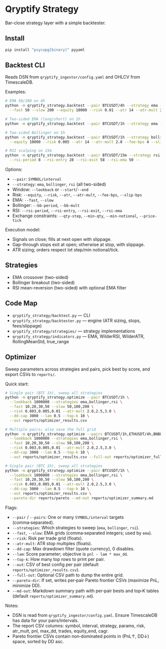 # Qryptify Strategy

Bar-close strategy layer with a simple backtester.

## Install

```bash
pip install "psycopg[binary]" pyyaml
```

## Backtest CLI

Reads DSN from `qryptify_ingestor/config.yaml` and OHLCV from TimescaleDB.

Examples:

```bash
# EMA 50/200 on 4h
python -m qryptify_strategy.backtest --pair BTCUSDT/4h --strategy ema --lookback 1000000 \
  --fast 50 --slow 200 --equity 10000 --risk 0.01 --atr 14 --atr-mult 2.0

# Two-sided EMA (long/short) on 1h
python -m qryptify_strategy.backtest --pair BTCUSDT/1h --strategy ema --lookback 1000000 --fast 50 --slow 200 --equity 10000 --risk 0.01 --atr 14 --atr-mult 2.0 --fee-bps 4 --slip-bps 1

# Two-sided Bollinger on 1h
python -m qryptify_strategy.backtest --pair BTCUSDT/1h --strategy bollinger --bb-period 50 --bb-mult 3.0 \
  --equity 10000 --risk 0.005 --atr 14 --atr-mult 2.0 --fee-bps 4 --slip-bps 1 --lookback 1000000

# RSI scalping on 15m
python -m qryptify_strategy.backtest --pair BTCUSDT/15m --strategy rsi \
  --rsi-period 8 --rsi-entry 28 --rsi-exit 58 --rsi-ema 50 --
```

Options:

- `--pair`: `SYMBOL/interval`
- `--strategy`: `ema`, `bollinger`, `rsi` (all two-sided)
- Window: `--lookback` or `--start`/`--end`
- Risk: `--equity`, `--risk`, `--atr`, `--atr-mult`, `--fee-bps`, `--slip-bps`
- EMA: `--fast`, `--slow`
- Bollinger: `--bb-period`, `--bb-mult`
- RSI: `--rsi-period`, `--rsi-entry`, `--rsi-exit`, `--rsi-ema`
- Exchange constraints: `--qty-step`, `--min-qty`, `--min-notional`, `--price-tick`

Execution model:

- Signals on close; fills at next open with slippage.
- Gap-through stops exit at open; otherwise at stop, with slippage.
- ATR sizing; orders respect lot step/min notional/tick.

## Strategies

- EMA crossover (two-sided)
- Bollinger breakout (two-sided)
- RSI mean-reversion (two-sided) with optional EMA filter

## Code Map

- `qryptify_strategy/backtest.py` — CLI
- `qryptify_strategy/backtester.py` — engine (ATR sizing, stops, fees/slippage)
- `qryptify_strategy/strategies/` — strategy implementations
- `qryptify_strategy/indicators.py` — EMA, WilderRSI, WilderATR, RollingMeanStd, true_range

## Optimizer

Sweep parameters across strategies and pairs, pick best by score, and export CSVs to `reports/`.

Quick start:

```bash
# Single pair (BTC 1h), sweep all strategies
python -m qryptify_strategy.optimize --pair BTCUSDT/1h \
  --lookback 1000000 --strategies ema,bollinger,rsi \
  --fast 10,20,30,50 --slow 50,100,200 \
  --risk 0.003,0.005,0.01 --atr-mult 2.0,2.5,3.0 \
  --dd-cap 3000 --lam 0.5 --top-k 10 \
  --out reports/optimizer_results.csv

# Multiple pairs; also save the full grid
python -m qryptify_strategy.optimize --pairs BTCUSDT/1h,ETHUSDT/4h,BNBUSDT/4h \
  --lookback 1000000 --strategies ema,bollinger,rsi \
  --fast 10,20,30,50 --slow 50,100,200 \
  --risk 0.003,0.005,0.01 --atr-mult 2.0,2.5,3.0 \
  --dd-cap 3000 --lam 0.5 --top-k 10 \
  --out reports/optimizer_results.csv --full-out reports/optimizer_full_grid.csv

# Single pair (BTC 1h), sweep all strategies
python -m qryptify_strategy.optimize --pair BTCUSDT/1h \
  --lookback 1000000 --strategies ema,bollinger,rsi \
  --fast 10,20,30,50 --slow 50,100,200 \
  --risk 0.003,0.005,0.01 --atr-mult 2.0,2.5,3.0 \
  --dd-cap 3000 --lam 0.5 --top-k 10 \
  --out reports/optimizer_results.csv \
  --pareto-dir reports/pareto --md-out reports/optimizer_summary.md
```

Flags:

- `--pair` / `--pairs`: One or many `SYMBOL/interval` targets (comma‑separated).
- `--strategies`: Which strategies to sweep (`ema`, `bollinger`, `rsi`).
- `--fast`, `--slow`: EMA grids (comma‑separated integers; used by `ema`).
- `--risk`: Risk per trade grid (floats).
- `--atr-mult`: ATR stop multiples (floats).
- `--dd-cap`: Max drawdown filter (quote currency), 0 disables.
- `--lam`: Score parameter; objective is `pnl - lam * max_dd`.
- `--top-k`: How many top rows to print per pair.
- `--out`: CSV of best config per pair (default `reports/optimizer_results.csv`).
- `--full-out`: Optional CSV path to dump the entire grid.
- `--pareto-dir`: If set, writes per‑pair Pareto frontier CSVs (maximize PnL, minimize DD).
- `--md-out`: Markdown summary path with per‑pair bests and top‑K tables (default `reports/optimizer_summary.md`).

Notes:

- DSN is read from `qryptify_ingestor/config.yaml`. Ensure TimescaleDB has data for your pairs/intervals.
- The report CSV columns: symbol, interval, strategy, params, risk, atr_mult, pnl, max_dd, trades, equity_end, cagr.
- Pareto frontier CSVs contain non‑dominated points in (PnL↑, DD↓) space, sorted by DD asc.

